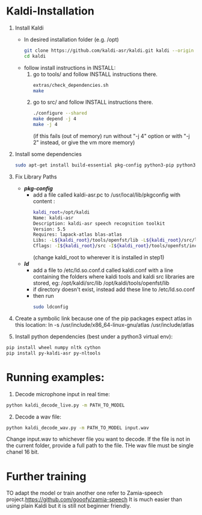 # Kaldi-Installation

1. Install Kaldi
	- In desired installation folder (e.g. /opt) 
        ```bash
        git clone https://github.com/kaldi-asr/kaldi.git kaldi --origin upstream
	    cd kaldi
	    ```
    - follow install instructions in INSTALL:
        1. go to tools/ and follow INSTALL instructions there.
            ```bash
            extras/check_dependencies.sh
            make
            ```
        2. go to src/ and follow INSTALL instructions there.
            ```bash
            ./configure --shared
            make depend -j 4
            make -j 4
            ```
            (if this fails (out of memory) run without "-j 4" option or with "-j 2" instead, or give the
            vm more memory)
2. Install some dependencies
    ```bash
    sudo apt-get install build-essential pkg-config python3-pip python3-dev python3-setuptools python3-wheel ffmpeg sox libatlas-base-dev libatlas3-base portaudio19-dev libasound-dev
    ```
3. Fix Library Paths
    - ***pkg-config***
        - add a file called kaldi-asr.pc to /usr/local/lib/pkgconfig
        with content :
            ```bash
            kaldi_root=/opt/kaldi
            Name: kaldi-asr
            Description: kaldi-asr speech recognition toolkit
            Version: 5.5
            Requires: lapack-atlas blas-atlas
            Libs: -L${kaldi_root}/tools/openfst/lib -L${kaldi_root}/src/lib -lkaldi-decoder -lkaldi-lat -lkaldi-fstext -lkaldi-hmm -lkaldi-feat -lkaldi-transform -lkaldi-gmm -lkaldi-tree -lkaldi-util -lkaldi-matrix -lkaldi-base -lkaldi-nnet3 -lkaldi-online2 -lkaldi-cudamatrix -lkaldi-ivector -lfst
            Cflags: -I${kaldi_root}/src -I${kaldi_root}/tools/openfst/include
            ```
            (change kaldi_root to wherever it is installed in step1)
    - ***ld***
        - add a file to /etc/ld.so.conf.d called kaldi.conf with a line containing the folders where
            kaldi tools and kaldi src libraries are stored, eg:
            /opt/kaldi/src/lib
            /opt/kaldi/tools/openfst/lib
        - if directory doesn't exist, instead add these line to /etc/ld.so.conf
        - then run
            ```bash
            sudo ldconfig
            ```
4. Create a symbolic link because one of the pip packages expect atlas in this location: 
ln -s /usr/include/x86_64-linux-gnu/atlas /usr/include/atlas

5. Install python dependencies (best under a python3 virtual env):
```bash
pip install wheel numpy nltk cython
pip install py-kaldi-asr py-nltools
```


# Running examples:

1. Decode microphone input in real time:
```bash
python kaldi_decode_live.py -m PATH_TO_MODEL
```

2. Decode a wav file:
```bash
python kaldi_decode_wav.py -m PATH_TO_MODEL input.wav
```
Change input.wav to whichever file you want to decode. If the file is not in the current folder, provide a full path to the file. THe wav file must be single chanel 16 bit.


# Further training

TO adapt the model or train another one refer to Zamia-speech project.https://github.com/gooofy/zamia-speech
It is much easier than using plain Kaldi but it is still not beginner friendly. 
